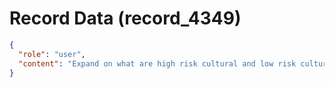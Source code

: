 # Record Data (record_4349)

```json
{
  "role": "user",
  "content": "Expand on what are high risk cultural and low risk cultural ones.. include north america, asia, central asia, arabia, south america, thailand, phillipines, vietnam, laos, cambodia to the list\n"
}
```
